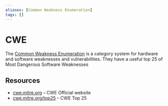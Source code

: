 ```yaml
---
aliases: [Common Weakness Enumeration]
tags: []
---
```


# CWE

The [Common Weakness Enumeration](https://wikipedia.org/wiki/common_weakness_enumeration) is a category system for hardware and software weaknesses and vulnerabilities. They have a useful top 25 of Most Dangerous Software Weaknesses

## Resources

- [cwe.mitre.org](https://cwe.mitre.org) – CWE Official website
- [cwe.mitre.org/top25](https://cwe.mitre.org/top25) – CWE Top 25